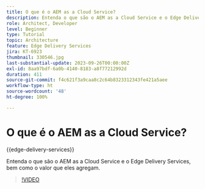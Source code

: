 ```yaml
---
title: O que é o AEM as a Cloud Service?
description: Entenda o que são o AEM as a Cloud Service e o Edge Delivery Services, bem como o valor que eles agregam.
role: Architect, Developer
level: Beginner
type: Tutorial
topic: Architecture
feature: Edge Delivery Services
jira: KT-6923
thumbnail: 330546.jpg
last-substantial-update: 2023-09-26T00:00:00Z
exl-id: 8aa97bdf-6a0b-4140-8183-a8f77212992d
duration: 411
source-git-commit: f4c621f3a9caa8c2c64b8323312343fe421a5aee
workflow-type: ht
source-wordcount: '48'
ht-degree: 100%

---
```


# O que é o AEM as a Cloud Service?

{{edge-delivery-services}}

Entenda o que são o AEM as a Cloud Service e o Edge Delivery Services, bem como o valor que eles agregam.

>[!VIDEO](https://video.tv.adobe.com/v/330546?quality=12&learn=on)
